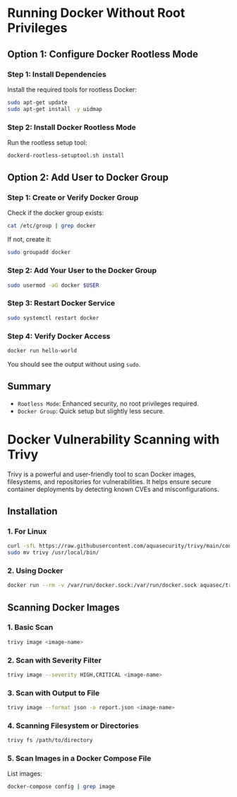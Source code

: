 # Running Docker Without Root Privileges
## Option 1: Configure Docker Rootless Mode

### Step 1: Install Dependencies
Install the required tools for rootless Docker:

```bash
sudo apt-get update
sudo apt-get install -y uidmap
```
### Step 2: Install Docker Rootless Mode
Run the rootless setup tool:
```bash
dockerd-rootless-setuptool.sh install
```

## Option 2: Add User to Docker Group
### Step 1: Create or Verify Docker Group
Check if the docker group exists:
```bash
cat /etc/group | grep docker
```
If not, create it:
```bash
sudo groupadd docker
```
### Step 2: Add Your User to the Docker Group
```bash
sudo usermod -aG docker $USER
```
### Step 3: Restart Docker Service
```bash
sudo systemctl restart docker
```

### Step 4: Verify Docker Access
```bash
docker run hello-world
```
You should see the output without using `sudo`.

## Summary
- `Rootless Mode`: Enhanced security, no root privileges required.
- `Docker Group`: Quick setup but slightly less secure.



# Docker Vulnerability Scanning with Trivy

Trivy is a powerful and user-friendly tool to scan Docker images, filesystems, and repositories for vulnerabilities. It helps ensure secure container deployments by detecting known CVEs and misconfigurations.

## Installation

### 1. For Linux
```bash
curl -sfL https://raw.githubusercontent.com/aquasecurity/trivy/main/contrib/install.sh | sh
sudo mv trivy /usr/local/bin/
```
### 2. Using Docker
```bash
docker run --rm -v /var/run/docker.sock:/var/run/docker.sock aquasec/trivy <image-name>
```
## Scanning Docker Images
### 1. Basic Scan
```bash
trivy image <image-name>
```
### 2. Scan with Severity Filter
```bash
trivy image --severity HIGH,CRITICAL <image-name>
```
### 3. Scan with Output to File
```bash
trivy image --format json -o report.json <image-name>
```
### 4. Scanning Filesystem or Directories
```bash
trivy fs /path/to/directory
```
### 5. Scan Images in a Docker Compose File
List images:
```bash
docker-compose config | grep image
```